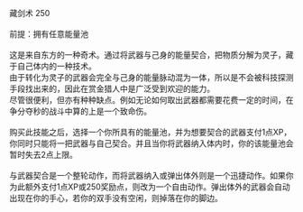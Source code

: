 <title>藏剑术</title>
<meta name="GENERATOR" content="WinCHM">
<meta http-equiv="Content-Type" content="text/html; charset=gb2312">
<br>藏剑术 250
<br>
<br>前提：拥有任意能量池 
<br>
<br>    这是来自东方的一种奇术。通过将武器与己身的能量契合，把物质分解为灵子，藏于自己体内的一种技术。 
<br>    由于转化为灵子的武器会完全与己身的能量脉动混为一体，所以是不会被科技探测手段找出来的，因此在赏金猎人中是广泛受到欢迎的能力。 
<br>    尽管很便利，但亦有种种缺点。例如无论如何取出武器都需要花费一定的时间，在争分夺秒的战斗中算的上是一个致命伤。 
<br>
<br>    购买此技能之后，选择一个你所具有的能量池，并为想要契合的武器支付1点XP，你同时只能将一把武器与自己契合。并且当你将武器纳入体内时，你的该能量池会暂时失去2点上限。 
<br>
<br>    与武器契合是一个整轮动作，而将武器纳入或弹出体外则是一个迅捷动作。如果你为此额外支付1点XP或250奖励点，则改为一个自由动作。弹出体外的武器会自动出现在你的手心，若你的双手没有空闲，则掉落在你的脚边。 
<br>